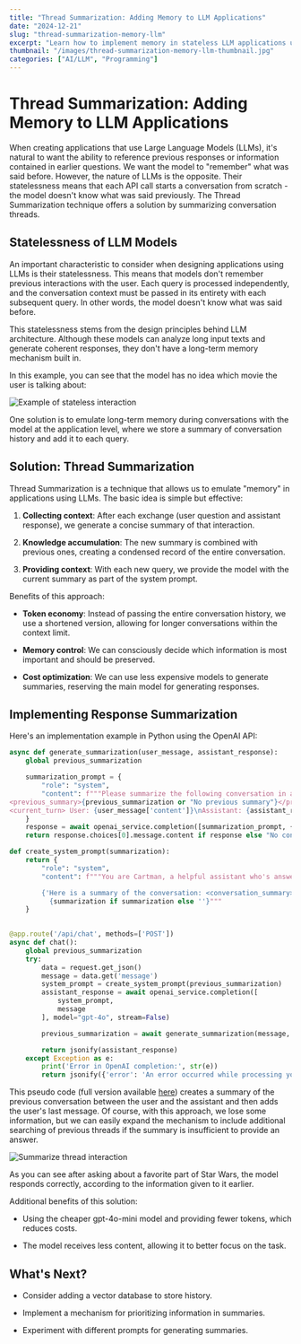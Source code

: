 ```yaml
---
title: "Thread Summarization: Adding Memory to LLM Applications"
date: "2024-12-21"
slug: "thread-summarization-memory-llm"
excerpt: "Learn how to implement memory in stateless LLM applications using Thread Summarization technique"
thumbnail: "/images/thread-summarization-memory-llm-thumbnail.jpg"
categories: ["AI/LLM", "Programming"]
---
```


# Thread Summarization: Adding Memory to LLM Applications

When creating applications that use Large Language Models (LLMs), it's natural to want the ability to reference previous responses or information contained in earlier questions. We want the model to "remember" what was said before. However, the nature of LLMs is the opposite. Their statelessness means that each API call starts a conversation from scratch - the model doesn't know what was said previously. The Thread Summarization technique offers a solution by summarizing conversation threads.

## Statelessness of LLM Models

An important characteristic to consider when designing applications using LLMs is their statelessness. This means that models don't remember previous interactions with the user. Each query is processed independently, and the conversation context must be passed in its entirety with each subsequent query. In other words, the model doesn't know what was said before.

This statelessness stems from the design principles behind LLM architecture. Although these models can analyze long input texts and generate coherent responses, they don't have a long-term memory mechanism built in.

In this example, you can see that the model has no idea which movie the user is talking about:

![Example of stateless interaction](/image/example1.png)

One solution is to emulate long-term memory during conversations with the model at the application level, where we store a summary of conversation history and add it to each query.

## Solution: Thread Summarization

Thread Summarization is a technique that allows us to emulate "memory" in applications using LLMs. The basic idea is simple but effective:

1. **Collecting context**: After each exchange (user question and assistant response), we generate a concise summary of that interaction.

2. **Knowledge accumulation**: The new summary is combined with previous ones, creating a condensed record of the entire conversation.

3. **Providing context**: With each new query, we provide the model with the current summary as part of the system prompt.

Benefits of this approach:

- **Token economy**: Instead of passing the entire conversation history, we use a shortened version, allowing for longer conversations within the context limit.

- **Memory control**: We can consciously decide which information is most important and should be preserved.

- **Cost optimization**: We can use less expensive models to generate summaries, reserving the main model for generating responses.

## Implementing Response Summarization

Here's an implementation example in Python using the OpenAI API:

```python
async def generate_summarization(user_message, assistant_response):
    global previous_summarization

    summarization_prompt = {
        "role": "system",
        "content": f"""Please summarize the following conversation in a concise manner, incorporating the previous summary if available:
<previous_summary>{previous_summarization or "No previous summary"}</previous_summary>
<current_turn> User: {user_message['content']}\nAssistant: {assistant_response.content} </current_turn>"""
    }
    response = await openai_service.completion([summarization_prompt, {"role": "user", "content": "Please create/update our conversation summary."}], model="gpt-4o-mini", stream=False)
    return response.choices[0].message.content if response else "No conversation history"

def create_system_prompt(summarization):
    return {
        "role": "system",
        "content": f"""You are Cartman, a helpful assistant who's answering a user questions like Yoda in max 10 words.

        {'Here is a summary of the conversation: <conversation_summary>' if summarization else ''}
          {summarization if summarization else ''}"""
    }
    

@app.route('/api/chat', methods=['POST'])
async def chat():
    global previous_summarization
    try:
        data = request.get_json()
        message = data.get('message')
        system_prompt = create_system_prompt(previous_summarization)
        assistant_response = await openai_service.completion([
            system_prompt, 
            message
        ], model="gpt-4o", stream=False)

        previous_summarization = await generate_summarization(message, assistant_response.choices[0].message)

        return jsonify(assistant_response)
    except Exception as e:
        print('Error in OpenAI completion:', str(e))
        return jsonify({'error': 'An error occurred while processing your request'}), 500
```

This pseudo code (full version available [here](https://github.com/spacholski1225/Blog/tree/main/ai_examples/thread)) creates a summary of the previous conversation between the user and the assistant and then adds the user's last message. Of course, with this approach, we lose some information, but we can easily expand the mechanism to include additional searching of previous threads if the summary is insufficient to provide an answer.


![Summarize thread interaction](/image/example2.png)

As you can see after asking about a favorite part of Star Wars, the model responds correctly, according to the information given to it earlier.

Additional benefits of this solution:

- Using the cheaper gpt-4o-mini model and providing fewer tokens, which reduces costs.

- The model receives less content, allowing it to better focus on the task.

## What's Next?

- Consider adding a vector database to store history.

- Implement a mechanism for prioritizing information in summaries.

- Experiment with different prompts for generating summaries.